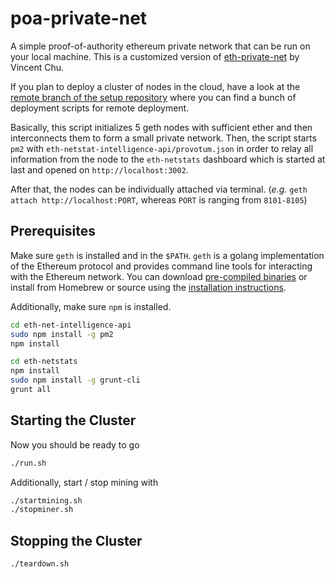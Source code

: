 # poa-private-net

A simple proof-of-authority ethereum private network that can be run on your local machine. 
This is a customized version of [eth-private-net](github.com/vincentchu/eth-private-net) by Vincent Chu. 

If you plan to deploy a cluster of nodes in the cloud, have a look at the [remote branch of the setup repository](https://github.com/provotum/setup/tree/remote) where you can find a bunch of deployment scripts for remote deployment.

Basically, this script initializes 5 geth nodes with sufficient ether and then interconnects them to form a small private network. Then, the script starts `pm2` with `eth-netstat-intelligence-api/provotum.json` in order to relay all information from the node to the `eth-netstats` dashboard which is started at last and opened on `http://localhost:3002`.

After that, the nodes can be individually attached via terminal. (*e.g.* `geth attach http://localhost:PORT`, whereas `PORT` is ranging from `8101-8105`)


## Prerequisites

Make sure `geth` is installed and in the `$PATH`. `geth` is a golang implementation of the Ethereum protocol and provides command line tools for interacting with the Ethereum network. You can download [pre-compiled binaries](https://ethereum.github.io/go-ethereum/downloads/) or install from Homebrew or source using the [installation instructions](https://www.ethereum.org/cli).

Additionally, make sure `npm` is installed.

```bash
cd eth-net-intelligence-api
sudo npm install -g pm2
npm install
```

```bash
cd eth-netstats
npm install
sudo npm install -g grunt-cli
grunt all
```

## Starting the Cluster

Now you should be ready to go 
```bash
./run.sh
```

Additionally, start / stop mining with 
```bash
./startmining.sh
./stopminer.sh
```


## Stopping the Cluster

```bash
./teardown.sh
```

